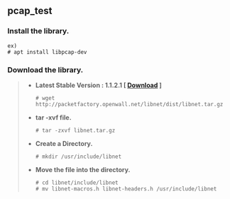 **pcap_test**
-------------

### Install the library.

```
ex)
# apt install libpcap-dev 
```


### Download the library.

> - **Latest Stable Version : 1.1.2.1 [ [Download](http://packetfactory.openwall.net/libnet/dist/libnet.tar.gz) ]**
>
> 		# wget http://packetfactory.openwall.net/libnet/dist/libnet.tar.gz
> - **tar -xvf file.**
>
> 		# tar -zxvf libnet.tar.gz
> - **Create a Directory.**
>
> 		# mkdir /usr/include/libnet
> - **Move the file into the directory.**
>
> 		# cd libnet/include/libnet
> 		# mv libnet-macros.h libnet-headers.h /usr/include/libnet

